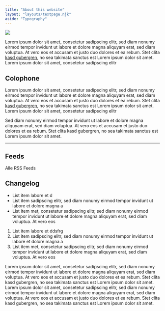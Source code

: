 ```yaml
---
title: "About this website"
layout: "layouts/textpage.njk"
aside: "Typography"
---
```


<img style="max-height: 80px;" src="/media/about-this-website.gif">

Lorem ipsum dolor sit amet, consetetur sadipscing elitr, sed diam nonumy eirmod tempor invidunt ut labore et dolore magna aliquyam erat, sed diam voluptua. At vero eos et accusam et justo duo dolores et ea rebum. Stet clita [kasd gubergren](http://christowski.de), no sea takimata sanctus est Lorem ipsum dolor sit amet. Lorem ipsum dolor sit amet, consetetur sadipscing elitr

## Colophone

Lorem ipsum dolor sit amet, consetetur sadipscing elitr, sed diam nonumy eirmod tempor invidunt ut labore et dolore magna aliquyam erat, sed diam voluptua. At vero eos et accusam et justo duo dolores et ea rebum. Stet clita [kasd gubergren](http://christowski.de), no sea takimata sanctus est Lorem ipsum dolor sit amet. Lorem ipsum dolor sit amet, consetetur sadipscing elitr

Sed diam nonumy eirmod tempor invidunt ut labore et dolore magna aliquyam erat, sed diam voluptua. At vero eos et accusam et justo duo dolores et ea rebum. Stet clita kasd gubergren, no sea takimata sanctus est Lorem ipsum dolor sit amet. 

--- 

<h2 id="feeds">Feeds</h2>

Alle RSS Feeds

## Changelog

* List item labore et d
* List item sadipscing elitr, sed diam nonumy eirmod tempor invidunt ut labore et dolore magna a
* List item met, consetetur sadipscing elitr, sed diam nonumy eirmod tempor invidunt ut labore et dolore magna aliquyam erat, sed diam voluptua. At vero eos


1. List item labore et ddsfrg
2. List item sadipscing elitr, sed diam nonumy eirmod tempor invidunt ut labore et dolore magna a
3. List item met, consetetur sadipscing elitr, sed diam nonumy eirmod tempor invidunt ut labore et dolore magna aliquyam erat, sed diam voluptua. At vero eos

Lorem ipsum dolor sit amet, consetetur sadipscing elitr, sed diam nonumy eirmod tempor invidunt ut labore et dolore magna aliquyam erat, sed diam voluptua. At vero eos et accusam et justo duo dolores et ea rebum. Stet clita kasd gubergren, no sea takimata sanctus est Lorem ipsum dolor sit amet. Lorem ipsum dolor sit amet, consetetur sadipscing elitr, sed diam nonumy eirmod tempor invidunt ut labore et dolore magna aliquyam erat, sed diam voluptua. At vero eos et accusam et justo duo dolores et ea rebum. Stet clita kasd gubergren, no sea takimata sanctus est Lorem ipsum dolor sit amet.